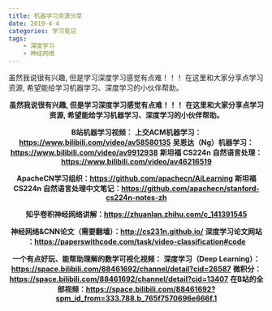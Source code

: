 ```yaml
---
title: 机器学习资源分享
date: 2019-4-4
categories: 学习笔记
tags:
    - 深度学习
    - 神经网络
---
```


虽然我说很有兴趣, 但是学习深度学习感觉有点难！！！
在这里和大家分享点学习资源, 希望能给学习机器学习、深度学习的小伙伴帮助。

<!--more-->

<div align="center">

**虽然我说很有兴趣, 但是学习深度学习感觉有点难！！！**
**在这里和大家分享点学习资源, 希望能给学习机器学习、深度学习的小伙伴帮助。**

**B站机器学习视频：**
    **上交ACM机器学习：<https://www.bilibili.com/video/av58580135>**
    **吴恩达（Ng）机器学习：<https://www.bilibili.com/video/av9912938>**
    **斯坦福 CS224n 自然语言处理：<https://www.bilibili.com/video/av46216519>**

**ApacheCN学习组织：<https://github.com/apachecn/AiLearning>**
**斯坦福 CS224n 自然语言处理中文笔记：<https://github.com/apachecn/stanford-cs224n-notes-zh>**

**知乎卷积神经网络讲解：<https://zhuanlan.zhihu.com/c_141391545>**

**神经网络&CNN论文（需要翻墙）：<http://cs231n.github.io/>**
**深度学习论文网站 ：<https://paperswithcode.com/task/video-classification#code>**

**一个有点好玩、能帮助理解的数学可视化视频：**
    **深度学习（Deep Learning）：<https://space.bilibili.com/88461692/channel/detail?cid=26587>**
    **微积分：<https://space.bilibili.com/88461692/channel/detail?cid=13407>**
    **在B站的全部视频：<https://space.bilibili.com/88461692?spm_id_from=333.788.b_765f7570696e666f.1>**

</div>
